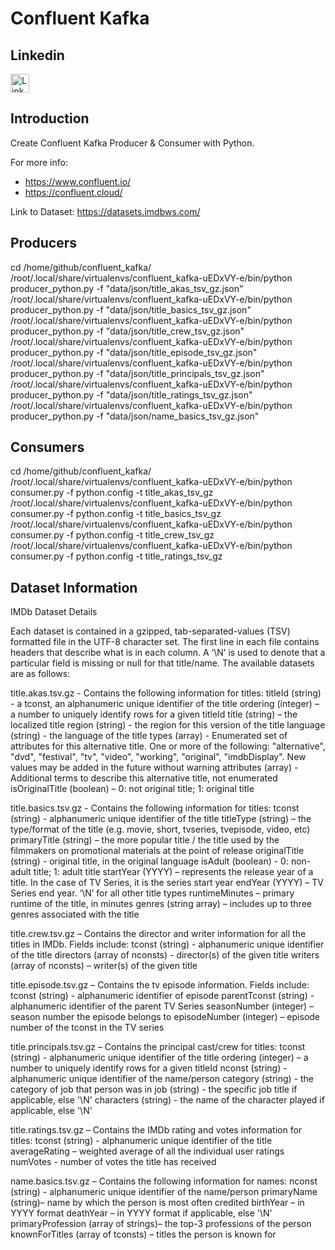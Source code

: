 # Confluent Kafka

## Linkedin
<a href="https://www.linkedin.com/in/sami-alashabi/" target="_blank"><img src="https://raw.githubusercontent.com/nakulbhati/nakulbhati/master/contain/in.png" alt="LinkedIn" width="30"></a>


## Introduction

Create Confluent Kafka Producer & Consumer with Python.

For more info:
* https://www.confluent.io/
* https://confluent.cloud/

Link to Dataset: https://datasets.imdbws.com/

## Producers
cd /home/github/confluent_kafka/
/root/.local/share/virtualenvs/confluent_kafka-uEDxVY-e/bin/python producer_python.py -f "data/json/title_akas_tsv_gz.json"
/root/.local/share/virtualenvs/confluent_kafka-uEDxVY-e/bin/python producer_python.py -f "data/json/title_basics_tsv_gz.json"
/root/.local/share/virtualenvs/confluent_kafka-uEDxVY-e/bin/python producer_python.py -f "data/json/title_crew_tsv_gz.json"
/root/.local/share/virtualenvs/confluent_kafka-uEDxVY-e/bin/python producer_python.py -f "data/json/title_episode_tsv_gz.json"
/root/.local/share/virtualenvs/confluent_kafka-uEDxVY-e/bin/python producer_python.py -f "data/json/title_principals_tsv_gz.json"
/root/.local/share/virtualenvs/confluent_kafka-uEDxVY-e/bin/python producer_python.py -f "data/json/title_ratings_tsv_gz.json"
/root/.local/share/virtualenvs/confluent_kafka-uEDxVY-e/bin/python producer_python.py -f "data/json/name_basics_tsv_gz.json"

## Consumers
cd /home/github/confluent_kafka/
/root/.local/share/virtualenvs/confluent_kafka-uEDxVY-e/bin/python consumer.py -f python.config -t title_akas_tsv_gz
/root/.local/share/virtualenvs/confluent_kafka-uEDxVY-e/bin/python consumer.py -f python.config -t title_basics_tsv_gz
/root/.local/share/virtualenvs/confluent_kafka-uEDxVY-e/bin/python consumer.py -f python.config -t title_crew_tsv_gz
/root/.local/share/virtualenvs/confluent_kafka-uEDxVY-e/bin/python consumer.py -f python.config -t title_ratings_tsv_gz


## Dataset Information

IMDb Dataset Details

Each dataset is contained in a gzipped, tab-separated-values (TSV) formatted file in the UTF-8 character set. The first line in each file contains headers that describe what is in each column. A ‘\N’ is used to denote that a particular field is missing or null for that title/name. The available datasets are as follows:

title.akas.tsv.gz - Contains the following information for titles:
titleId (string) - a tconst, an alphanumeric unique identifier of the title
ordering (integer) – a number to uniquely identify rows for a given titleId
title (string) – the localized title
region (string) - the region for this version of the title
language (string) - the language of the title
types (array) - Enumerated set of attributes for this alternative title. One or more of the following: "alternative", "dvd", "festival", "tv", "video", "working", "original", "imdbDisplay". New values may be added in the future without warning
attributes (array) - Additional terms to describe this alternative title, not enumerated
isOriginalTitle (boolean) – 0: not original title; 1: original title

title.basics.tsv.gz - Contains the following information for titles:
tconst (string) - alphanumeric unique identifier of the title
titleType (string) – the type/format of the title (e.g. movie, short, tvseries, tvepisode, video, etc)
primaryTitle (string) – the more popular title / the title used by the filmmakers on promotional materials at the point of release
originalTitle (string) - original title, in the original language
isAdult (boolean) - 0: non-adult title; 1: adult title
startYear (YYYY) – represents the release year of a title. In the case of TV Series, it is the series start year
endYear (YYYY) – TV Series end year. ‘\N’ for all other title types
runtimeMinutes – primary runtime of the title, in minutes
genres (string array) – includes up to three genres associated with the title

title.crew.tsv.gz – Contains the director and writer information for all the titles in IMDb. Fields include:
tconst (string) - alphanumeric unique identifier of the title
directors (array of nconsts) - director(s) of the given title
writers (array of nconsts) – writer(s) of the given title

title.episode.tsv.gz – Contains the tv episode information. Fields include:
tconst (string) - alphanumeric identifier of episode
parentTconst (string) - alphanumeric identifier of the parent TV Series
seasonNumber (integer) – season number the episode belongs to
episodeNumber (integer) – episode number of the tconst in the TV series

title.principals.tsv.gz – Contains the principal cast/crew for titles:
tconst (string) - alphanumeric unique identifier of the title
ordering (integer) – a number to uniquely identify rows for a given titleId
nconst (string) - alphanumeric unique identifier of the name/person
category (string) - the category of job that person was in
job (string) - the specific job title if applicable, else '\N'
characters (string) - the name of the character played if applicable, else '\N'

title.ratings.tsv.gz – Contains the IMDb rating and votes information for titles:
tconst (string) - alphanumeric unique identifier of the title
averageRating – weighted average of all the individual user ratings
numVotes - number of votes the title has received

name.basics.tsv.gz – Contains the following information for names:
nconst (string) - alphanumeric unique identifier of the name/person
primaryName (string)– name by which the person is most often credited
birthYear – in YYYY format
deathYear – in YYYY format if applicable, else '\N'
primaryProfession (array of strings)– the top-3 professions of the person
knownForTitles (array of tconsts) – titles the person is known for
